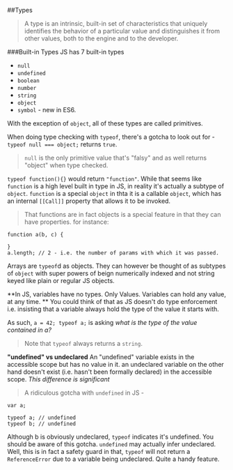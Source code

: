 ##Types

> A type is an intrinsic, built-in set of characteristics that uniquely identifies the behavior of a particular value and distinguishes it from other values, both to the engine and to the developer.

###Built-in Types
JS has 7 built-in types

* `null`
* `undefined`
* `boolean`
* `number`
* `string`
* `object`
* `symbol` - new in ES6. 

With the exception of `object`, all of these types are called primitives.

When doing type checking with `typeof`, there's a gotcha to look out for - `typeof null === object;` returns `true`.

> `null` is the only primitive value that's "falsy" and as well returns "object" when type checked.

`typeof function(){}` would return `"function"`. While that seems like `function` is a high level built in type in JS, in reality it's actually a subtype of `object`. `function` is a special `object` in thta it is a callable `object`, which has an internal `[[Call]]` property that allows it to be invoked.

> That functions are in fact objects is a special feature in that they can have properties. for instance:

```
function a(b, c) {

}
a.length; // 2 - i.e. the number of params with which it was passed.
```

Arrays are `typeof`d as objects. They can however be thought of as subtypes of `object` with super powers of beign numerically indexed and not string keyed like plain or regular JS objects.

**In JS, variables have no types. Only Values. Variables can hold any value, at any time. **
You could think of that as JS doesn't do type enforcement i.e. insisting that a variable always hold the type of the value it starts with.

As such, `a = 42; typeof a;` is asking _what is the type of the value contained in a?_
> Note that `typeof` always returns a `string`.

**"undefined" vs undeclared**
An "undefined" variable exists in the accessible scope but has no value in it. an undeclared variable on the other hand doesn't exist (i.e. hasn't been formally declared) in the accessible scope. _This difference is significant_

> A ridiculous gotcha with `undefined` in JS - 

```
var a;

typeof a; // undefined
typeof b; // undefined

```

Although b is obviously undeclared, `typeof` indicates it's undefined. You should be aware of this gotcha. `undefined` may actually infer undeclared. Well, this is in fact a safety guard in that, `typeof` will not return a `ReferenceError` due to a variable being undeclared. Quite a handy feature.



